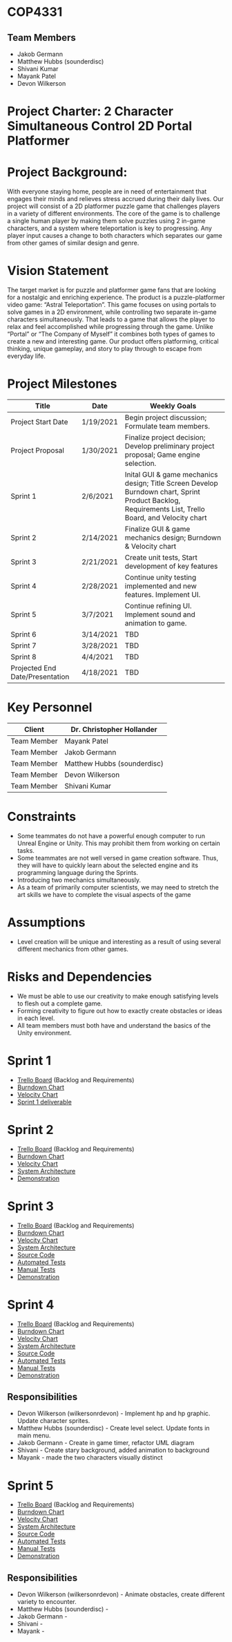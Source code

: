 # COP4331

## Team Members
- Jakob Germann
- Matthew Hubbs (sounderdisc)
- Shivani Kumar
- Mayank Patel
- Devon Wilkerson

# Project Charter: 2 Character Simultaneous Control 2D Portal Platformer

# Project Background:

With everyone staying home, people are in need of entertainment that engages their minds and relieves stress accrued during their daily lives.  Our project will consist of a 2D platformer puzzle game that challenges players in a variety of different environments.  The core of the game is to challenge a single human player by making them solve puzzles using 2 in-game characters, and a system where teleportation is key to progressing.  Any player input causes a change to both characters which separates our game from other games of similar design and genre.

# Vision Statement

The target market is for puzzle and platformer game fans that are looking for a nostalgic and enriching experience. The product is a puzzle-platformer video game: “Astral Teleportation”. This game focuses on using portals to solve games in a 2D environment, while controlling two separate in-game characters simultaneously. That leads to a game that allows the player to relax and feel accomplished while progressing through the game. Unlike “Portal” or “The Company of Myself” it combines both types of games to create a new and interesting game. Our product offers platforming, critical thinking, unique gameplay, and story to play through to escape from everyday life.

# Project Milestones

Title | Date | Weekly Goals
------------------|------------------|------------------------
Project Start Date | 1/19/2021 |Begin project discussion; Formulate team members.
Project Proposal | 1/30/2021 | Finalize project decision; Develop preliminary project proposal; Game engine selection.
Sprint 1 | 2/6/2021  | Inital GUI & game mechanics design; Title Screen Develop Burndown chart, Sprint Product Backlog, Requirements List, Trello Board, and Velocity chart
Sprint 2 | 2/14/2021 | Finalize GUI & game mechanics design; Burndown & Velocity chart
Sprint 3 | 2/21/2021 | Create unit tests, Start development of key features
Sprint 4 | 2/28/2021 | Continue unity testing implemented and new features. Implement UI.
Sprint 5 | 3/7/2021  | Continue refining UI. Implement sound and animation to game.
Sprint 6 | 3/14/2021 | TBD
Sprint 7 | 3/28/2021 | TBD
Sprint 8 | 4/4/2021  | TBD
Projected End Date/Presentation | 4/18/2021 | TBD

# Key Personnel

Client | Dr. Christopher Hollander 
------------|---------------------
Team Member | Mayank Patel 
Team Member | Jakob Germann
Team Member | Matthew Hubbs (sounderdisc)
Team Member | Devon Wilkerson 
Team Member | Shivani Kumar


# Constraints

- Some teammates do not have a powerful enough computer to run Unreal Engine or Unity.  This may prohibit them from working on certain tasks.
- Some teammates are not well versed in game creation software.  Thus, they will have to quickly learn about the selected engine and its programming language during the Sprints.
- Introducing two mechanics simultaneously.
- As a team of primarily computer scientists, we may need to stretch the art skills we have to complete the visual aspects of the game

# Assumptions

- Level creation will be unique and interesting as a result of using several different mechanics from other games. 

# Risks and Dependencies

- We must be able to use our creativity to make enough satisfying levels to flesh out a complete game.
- Forming creativity to figure out how to exactly create obstacles or ideas in each level.
- All team members must both have and understand the basics of the Unity environment.

# Sprint 1

- [Trello Board](https://trello.com/b/npc42XxL/pood-project-board) (Backlog and Requirements)
- [Burndown Chart](https://docs.google.com/spreadsheets/d/1dyKPcBdejwu5LNFCsUgA5GAEMVjf2XFfBYub6vZLVjk/edit?ts=601b030b#gid=0)
- [Velocity Chart](https://docs.google.com/spreadsheets/d/1Xw9gIy1tj-ZYTZUkK-leNXR6NtBZgtkLZx3mCwNzwJQ/edit?usp=sharing)
- [Sprint 1 deliverable](https://github.com/sounderdisc/POOPproject/blob/main/artifacts/TitleScreenDeliverable.PNG)

# Sprint 2

- [Trello Board](https://trello.com/b/npc42XxL/pood-project-board) (Backlog and Requirements)
- [Burndown Chart](https://docs.google.com/spreadsheets/d/1dyKPcBdejwu5LNFCsUgA5GAEMVjf2XFfBYub6vZLVjk/edit?ts=601b030b#gid=0)
- [Velocity Chart](https://docs.google.com/spreadsheets/d/1Xw9gIy1tj-ZYTZUkK-leNXR6NtBZgtkLZx3mCwNzwJQ/edit?usp=sharing)
- [System Architecture](https://github.com/sounderdisc/POOPproject/blob/main/artifacts/DesignDocuments/DesignDocument.md)
- [Demonstration](https://www.youtube.com/watch?v=FiyXJBKtRN0&feature=youtu.be&ab_channel=sounderdiscISW)

# Sprint 3

- [Trello Board](https://trello.com/b/npc42XxL/pood-project-board) (Backlog and Requirements)
- [Burndown Chart](https://docs.google.com/spreadsheets/d/1dyKPcBdejwu5LNFCsUgA5GAEMVjf2XFfBYub6vZLVjk/edit?ts=601b030b#gid=0)
- [Velocity Chart](https://docs.google.com/spreadsheets/d/1Xw9gIy1tj-ZYTZUkK-leNXR6NtBZgtkLZx3mCwNzwJQ/edit?usp=sharing)
- [System Architecture](https://github.com/sounderdisc/POOPproject/blob/main/artifacts/DesignDocuments/DesignDocument.md)
- [Source Code](https://github.com/sounderdisc/POOPproject/tree/main/project/Astral%20Teleportation/Assets)
- [Automated Tests](https://github.com/sounderdisc/POOPproject/tree/main/project/Astral%20Teleportation/Assets/Tests)
- [Manual Tests](https://github.com/sounderdisc/POOPproject/blob/main/project/Astral%20Teleportation/Assets/Tests/MANUALTESTS.md)
- [Demonstration](https://www.youtube.com/watch?v=Qggwj87jH-8&feature=youtu.be&ab_channel=sounderdiscISW)

# Sprint 4

- [Trello Board](https://trello.com/b/npc42XxL/pood-project-board) (Backlog and Requirements)
- [Burndown Chart](https://docs.google.com/spreadsheets/d/1dyKPcBdejwu5LNFCsUgA5GAEMVjf2XFfBYub6vZLVjk/edit?ts=601b030b#gid=0)
- [Velocity Chart](https://docs.google.com/spreadsheets/d/1Xw9gIy1tj-ZYTZUkK-leNXR6NtBZgtkLZx3mCwNzwJQ/edit?usp=sharing)
- [System Architecture](https://github.com/sounderdisc/POOPproject/blob/main/artifacts/DesignDocuments/DesignDocument.md)
- [Source Code](https://github.com/sounderdisc/POOPproject/tree/main/project/Astral%20Teleportation/Assets)
- [Automated Tests](https://github.com/sounderdisc/POOPproject/tree/main/project/Astral%20Teleportation/Assets/Tests)
- [Manual Tests](https://github.com/sounderdisc/POOPproject/blob/main/project/Astral%20Teleportation/Assets/Tests/MANUALTESTS.md)
- [Demonstration](https://www.youtube.com/watch?v=RPNvtI5-0ro&list=PL55Hcw8KAqBgMKtgdaU1lQJ_iHmsr7nef&ab_channel=sounderdiscISW)
## Responsibilities
- Devon Wilkerson (wilkersonrdevon) - Implement hp and hp graphic. Update character sprites.
- Matthew Hubbs (sounderdisc) - Create level select. Update fonts in main menu.
- Jakob Germann - Create in game timer, refactor UML diagram
- Shivani - Create stary background, added animation to background
- Mayank - made the two characters visually distinct

# Sprint 5

- [Trello Board](https://trello.com/b/npc42XxL/pood-project-board) (Backlog and Requirements)
- [Burndown Chart](https://docs.google.com/spreadsheets/d/1dyKPcBdejwu5LNFCsUgA5GAEMVjf2XFfBYub6vZLVjk/edit?ts=601b030b#gid=0)
- [Velocity Chart](https://docs.google.com/spreadsheets/d/1Xw9gIy1tj-ZYTZUkK-leNXR6NtBZgtkLZx3mCwNzwJQ/edit?usp=sharing)
- [System Architecture](https://github.com/sounderdisc/POOPproject/blob/main/artifacts/DesignDocuments/DesignDocument.md)
- [Source Code](https://github.com/sounderdisc/POOPproject/tree/main/project/Astral%20Teleportation/Assets)
- [Automated Tests](https://github.com/sounderdisc/POOPproject/tree/main/project/Astral%20Teleportation/Assets/Tests)
- [Manual Tests](https://github.com/sounderdisc/POOPproject/blob/main/project/Astral%20Teleportation/Assets/Tests/MANUALTESTS.md)
- [Demonstration](https://www.youtube.com/watch?v=dQw4w9WgXcQ)
## Responsibilities
- Devon Wilkerson (wilkersonrdevon) - Animate obstacles, create different variety to encounter.
- Matthew Hubbs (sounderdisc) - 
- Jakob Germann - 
- Shivani - 
- Mayank - 
